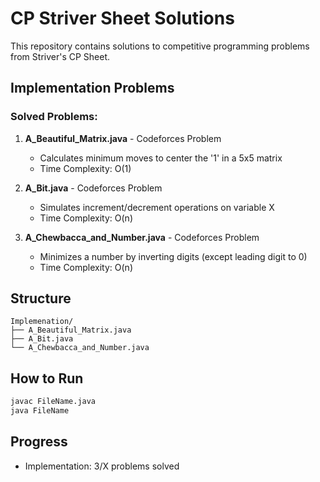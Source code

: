 # CP Striver Sheet Solutions

This repository contains solutions to competitive programming problems from Striver's CP Sheet.

## Implementation Problems

### Solved Problems:

1. **A_Beautiful_Matrix.java** - Codeforces Problem
   - Calculates minimum moves to center the '1' in a 5x5 matrix
   - Time Complexity: O(1)

2. **A_Bit.java** - Codeforces Problem  
   - Simulates increment/decrement operations on variable X
   - Time Complexity: O(n)

3. **A_Chewbacca_and_Number.java** - Codeforces Problem
   - Minimizes a number by inverting digits (except leading digit to 0)
   - Time Complexity: O(n)

## Structure
```
Implemenation/
├── A_Beautiful_Matrix.java
├── A_Bit.java
└── A_Chewbacca_and_Number.java
```

## How to Run
```bash
javac FileName.java
java FileName
```

## Progress
- Implementation: 3/X problems solved